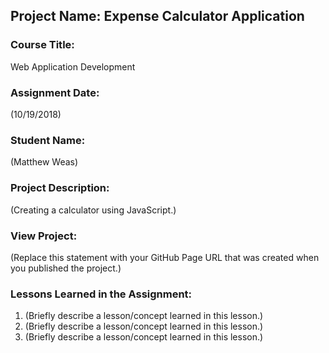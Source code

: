## Project Name:  Expense Calculator Application

### Course Title:
Web Application Development

### Assignment Date:  
(10/19/2018)

### Student Name:  
(Matthew Weas)

### Project Description:
(Creating a calculator using JavaScript.)

### View Project:
(Replace this statement with your GitHub Page URL that was created when you 
 published the project.)

### Lessons Learned in the Assignment:
1. (Briefly describe a lesson/concept learned in this lesson.)
2. (Briefly describe a lesson/concept learned in this lesson.)
3. (Briefly describe a lesson/concept learned in this lesson.)



